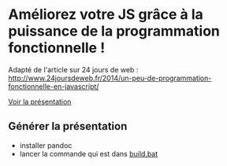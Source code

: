 Améliorez votre JS grâce à la puissance de la programmation fonctionnelle !
===========================================================================

Adapté de l'article sur 24 jours de web : http://www.24joursdeweb.fr/2014/un-peu-de-programmation-fonctionnelle-en-javascript/

[Voir la présentation](https://dsferruzza.github.io/talk-programmation-fonctionnelle-en-js/)

## Générer la présentation

- installer pandoc
- lancer la commande qui est dans [build.bat](build.bat)

